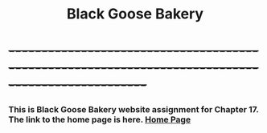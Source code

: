 # <center>Black Goose Bakery</center>
# ~~-------------------------------------------------------------------------------------------------~~
### This is Black Goose Bakery website assignment for Chapter 17. The link to the home page is here. [Home Page](https://soares-gonzalez49037.github.io/bakery/blackgoose/index.html)